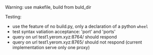 Warning: use makefile, build from buld_dir

Testing:

-   use the feature of no build.py, only a declaration of a python `wheel`
-   test syntax vatiation acceptance: 'port' and 'ports'
-   query on url test1.yerom.xyz:8764/ should respond
-   query on url test1.yerom.xyz:8765/ should not respond (current implementation serve only one proxy)
